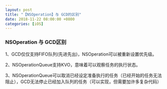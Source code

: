 ```yaml
---
layout: post
title: "【NSOperation】与 GCD的区别"
date: 2018-11-22 08:00:00 +0800
categories: [iOS]
---
```


### NSOperation 与 GCD区别
1、GCD仅仅支持FIFO队列(先进先出)，NSOperation可以被重新设置优先级。

2、NSOperationQueue支持KVO，意味着可以观察任务的执行状态。

3、NSOperationQueue可以取消已经设定准备执行的任务（已经开始的任务无法阻止），GCD无法停止已经加入队列的任务（可以实现，但需要加许多复杂代码）

